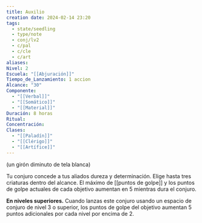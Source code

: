 ```yaml
---
title: Auxilio
creation date: 2024-02-14 23:20
tags:
  - state/seedling
  - type/note
  - conj/lv2
  - c/pal
  - c/cle
  - c/art
aliases: 
Nivel: 2
Escuela: "[[Abjuración]]"
Tiempo_de_Lanzamiento: 1 accion
Alcance: "30"
Componente:
  - "[[Verbal]]"
  - "[[Somático]]"
  - "[[Material]]"
Duración: 8 horas
Ritual: 
Concentración: 
Clases:
  - "[[Paladín]]"
  - "[[Clérigo]]"
  - "[[Artífice]]"
---
```

(un girón diminuto de tela blanca)

Tu conjuro concede a tus aliados dureza y determinación. Elige hasta tres criaturas dentro del alcance. El máximo de [[puntos de golpe]] y los puntos de golpe actuales de cada objetivo aumentan en 5 mientras dura el conjuro.

**En niveles superiores.** Cuando lanzas este conjuro usando un espacio de conjuro de nivel 3 o superior, los puntos de golpe del objetivo aumentan 5 puntos adicionales por cada nivel por encima de 2.